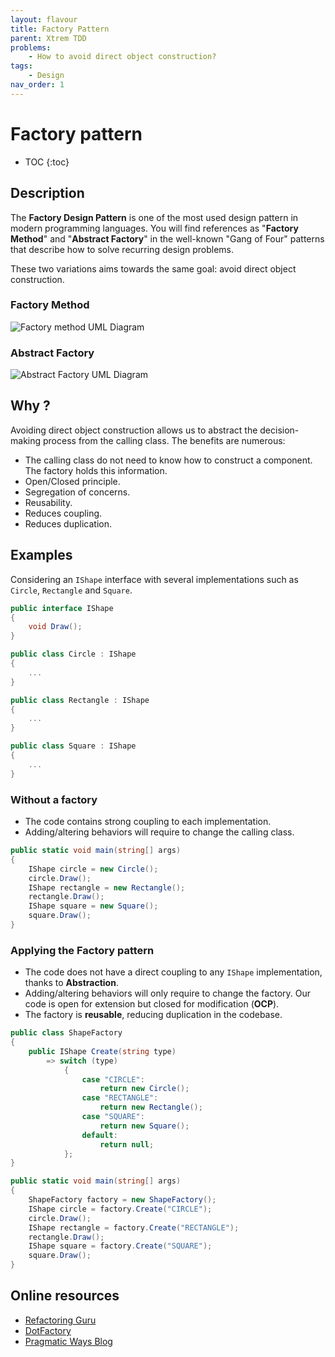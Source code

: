 ```yaml
---
layout: flavour
title: Factory Pattern
parent: Xtrem TDD
problems:
    - How to avoid direct object construction?
tags: 
    - Design
nav_order: 1
---
```


# Factory pattern
- TOC
{:toc}

## Description
The **Factory Design Pattern** is one of the most used design pattern in modern programming languages.
You will find references as "**Factory Method**" and "**Abstract Factory**" in the well-known "Gang of Four"  patterns that describe how to solve recurring design problems.

These two variations aims towards the same goal: avoid direct object construction.

### Factory Method
![Factory method UML Diagram](https://upload.wikimedia.org/wikipedia/commons/4/43/W3sDesign_Factory_Method_Design_Pattern_UML.jpg "Factory method UML Diagram")

### Abstract Factory
![Abstract Factory UML Diagram](https://upload.wikimedia.org/wikipedia/commons/a/aa/W3sDesign_Abstract_Factory_Design_Pattern_UML.jpg "Abstract Factory UML Diagram")

## Why ?
Avoiding direct object construction allows us to abstract the decision-making process from the calling class. The benefits are numerous:
- The calling class do not need to know how to construct a component. The factory holds this information.
- Open/Closed principle.
- Segregation of concerns.
- Reusability.
- Reduces coupling.
- Reduces duplication.

## Examples
Considering an `IShape` interface with several implementations such as `Circle`, `Rectangle` and `Square`.
```csharp
public interface IShape
{
    void Draw();
}

public class Circle : IShape
{
    ...
}

public class Rectangle : IShape
{
    ...
}

public class Square : IShape
{
    ...
}
```

### Without a factory
- The code contains strong coupling to each implementation. 
- Adding/altering behaviors will require to change the calling class.  

```csharp
public static void main(string[] args)
{
    IShape circle = new Circle();
    circle.Draw();
    IShape rectangle = new Rectangle();
    rectangle.Draw();
    IShape square = new Square();
    square.Draw();
}
```

### Applying the Factory pattern
- The code does not have a direct coupling to any `IShape` implementation, thanks to **Abstraction**.
- Adding/altering behaviors will only require to change the factory. Our code is open for extension but closed for modification (**OCP**).
- The factory is **reusable**, reducing duplication in the codebase.

```csharp
public class ShapeFactory
{
    public IShape Create(string type)
        => switch (type)
            {
                case "CIRCLE":
                    return new Circle();
                case "RECTANGLE":
                    return new Rectangle();
                case "SQUARE":
                    return new Square();
                default:
                    return null;
            };
}

public static void main(string[] args)
{
    ShapeFactory factory = new ShapeFactory();
    IShape circle = factory.Create("CIRCLE");
    circle.Draw();
    IShape rectangle = factory.Create("RECTANGLE");
    rectangle.Draw();
    IShape square = factory.Create("SQUARE");
    square.Draw();
}
```
## Online resources
- [Refactoring Guru](https://refactoring.guru/design-patterns/factory-method)
- [DotFactory](https://www.dofactory.com/net/factory-method-design-pattern)
- [Pragmatic Ways Blog](https://pragmaticways.com/factory-design-pattern/)
